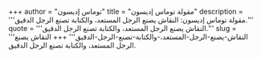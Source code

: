 +++
author = "توماس إديسون"
title = "مقولة توماس إديسون"
description = '''مقولة توماس إديسون: النقاش يصنع الرجل المستعد، والكتابة تصنع الرجل الدقيق.'''
quote = '''النقاش يصنع الرجل المستعد، والكتابة تصنع الرجل الدقيق.'''
slug = '''النقاش-يصنع-الرجل-المستعد،-والكتابة-تصنع-الرجل-الدقيق'''
+++
النقاش يصنع الرجل المستعد، والكتابة تصنع الرجل الدقيق.
